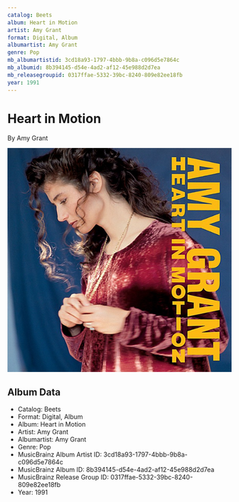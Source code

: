 ```yaml
---
catalog: Beets
album: Heart in Motion
artist: Amy Grant
format: Digital, Album
albumartist: Amy Grant
genre: Pop
mb_albumartistid: 3cd18a93-1797-4bbb-9b8a-c096d5e7864c
mb_albumid: 8b394145-d54e-4ad2-af12-45e988d2d7ea
mb_releasegroupid: 0317ffae-5332-39bc-8240-809e82ee18fb
year: 1991
---
```


# Heart in Motion

By Amy Grant

![](../../assets/beetscovers/Amy_Grant-Heart_in_Motion.jpg)

## Album Data

- Catalog: Beets
- Format: Digital, Album
- Album: Heart in Motion
- Artist: Amy Grant
- Albumartist: Amy Grant
- Genre: Pop
- MusicBrainz Album Artist ID: 3cd18a93-1797-4bbb-9b8a-c096d5e7864c
- MusicBrainz Album ID: 8b394145-d54e-4ad2-af12-45e988d2d7ea
- MusicBrainz Release Group ID: 0317ffae-5332-39bc-8240-809e82ee18fb
- Year: 1991

